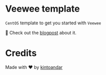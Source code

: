 Veewee template
=================
`CentOS` template to get you started with `Veewee`

📝 Check out the [blogpost](https://blog.kintoandar.com/2015/01/veewee-packer-kickstarting-vms-into-gear.html) about it.

# Credits
Made with ♥️ by [kintoandar](https://blog.kintoandar.com/)
